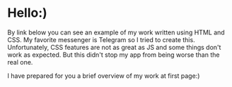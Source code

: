 # Hello:)

By link below you can see an example of my work written using HTML and CSS. My favorite messenger is Telegram so I tried to create this. Unfortunately, CSS features are not as great as JS and some things don't work as expected. But this didn't stop my app from being worse than the real one.


I have prepared for you a brief overview of my work at first page:)